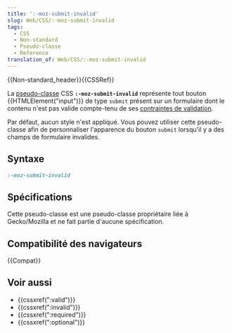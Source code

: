 ```yaml
---
title: ':-moz-submit-invalid'
slug: Web/CSS/:-moz-submit-invalid
tags:
  - CSS
  - Non-standard
  - Pseudo-classe
  - Reference
translation_of: Web/CSS/:-moz-submit-invalid
---
```


{{Non-standard_header}}{{CSSRef}}

La [pseudo-classe](/fr/docs/Web/CSS/Pseudo-classes) CSS **`:-moz-submit-invalid`** représente tout bouton {{HTMLElement("input")}} de type `submit` présent sur un formulaire dont le contenu n'est pas valide compte-tenu de ses [contraintes de validation](/fr/docs/Web/Guide/HTML/Forms_in_HTML#Constraint_Validation).

Par défaut, aucun style n'est appliqué. Vous pouvez utiliser cette pseudo-classe afin de personnaliser l'apparence du bouton `submit` lorsqu'il y a des champs de formulaire invalides.

## Syntaxe

```css
:-moz-submit-invalid
```

## Spécifications

Cette pseudo-classe est une pseudo-classe propriétaire liée à Gecko/Mozilla et ne fait partie d'aucune spécification.

## Compatibilité des navigateurs

{{Compat}}

## Voir aussi

- {{cssxref(":valid")}}
- {{cssxref(":invalid")}}
- {{cssxref(":required")}}
- {{cssxref(":optional")}}
